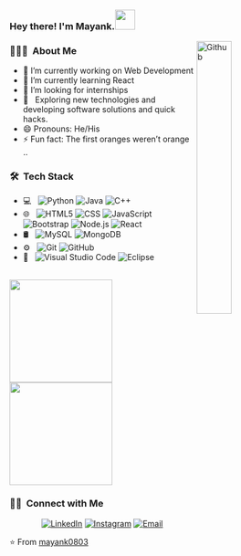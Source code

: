 

### Hey there! I'm Mayank.<img src="https://raw.githubusercontent.com/TheDudeThatCode/TheDudeThatCode/master/Assets/Hi.gif" width=35 height=35>
<img width="35%" align="right" alt="Github" src="https://user-images.githubusercontent.com/48678280/88862734-4903af80-d201-11ea-968b-9c939d88a37c.gif" />
<h3> 👨🏻‍💻 &nbsp;About Me </h3>


- 🔭 I’m currently working on Web Development
- 🌱 I’m currently learning React
- 🤔 I’m looking for internships
 - 🤔 &nbsp; Exploring new technologies and developing software solutions and quick hacks.
- 😄 Pronouns: He/His
- ⚡ Fun fact: The first oranges weren’t orange ..

<h3> 🛠 &nbsp;Tech Stack</h3>

- 💻 &nbsp;
  ![Python](https://img.shields.io/badge/-Python-333333?style=flat&logo=python)
  ![Java](https://img.shields.io/badge/-Java-333333?style=flat&logo=Java&logoColor=007396)
  ![C++](https://img.shields.io/badge/-C++-333333?style=flat&logo=C%2B%2B&logoColor=00599C)
- 🌐 &nbsp;
  ![HTML5](https://img.shields.io/badge/-HTML5-333333?style=flat&logo=HTML5)
  ![CSS](https://img.shields.io/badge/-CSS-333333?style=flat&logo=CSS3&logoColor=1572B6)
  ![JavaScript](https://img.shields.io/badge/-JavaScript-333333?style=flat&logo=javascript)
  ![Bootstrap](https://img.shields.io/badge/-Bootstrap-333333?style=flat&logo=bootstrap&logoColor=563D7C)
  ![Node.js](https://img.shields.io/badge/-Node.js-333333?style=flat&logo=node.js)
  ![React](https://img.shields.io/badge/-React-333333?style=flat&logo=react)
- 🛢 &nbsp;
  ![MySQL](https://img.shields.io/badge/-MySQL-333333?style=flat&logo=mysql)
  ![MongoDB](https://img.shields.io/badge/-MongoDB-333333?style=flat&logo=mongodb)
- ⚙️ &nbsp;
  ![Git](https://img.shields.io/badge/-Git-333333?style=flat&logo=git)
  ![GitHub](https://img.shields.io/badge/-GitHub-333333?style=flat&logo=github)
- 🔧 &nbsp;
  ![Visual Studio Code](https://img.shields.io/badge/-Visual%20Studio%20Code-333333?style=flat&logo=visual-studio-code&logoColor=007ACC)
  ![Eclipse](https://img.shields.io/badge/-Eclipse-333333?style=flat&logo=eclipse-ide&logoColor=2C2255)
<br/>

<a href="https://github.com/mayank0803">
  <img height="180em" src="https://github-readme-stats.vercel.app/api?username=mayank0803&theme=buefy&show_icons=true" />
  <img height="180em" src="https://github-readme-stats.vercel.app/api/top-langs/?username=mayank0803&theme=buefy&layout=compact" />
</a>

<br/>

<h3> 🤝🏻 &nbsp;Connect with Me </h3>

<p align="center">
<a href="https://www.linkedin.com/in/mayank-sharma-4723b0187/"><img alt="LinkedIn" src="https://img.shields.io/badge/LinkedIn-Mayank%20Sharma-blue?style=flat-square&logo=linkedin"></a>
<a href="https://www.instagram.com/mayank_sharma_0803/"><img alt="Instagram" src="https://img.shields.io/badge/Instagram-Mayank_Sharma-blue?style=flat-square&logo=instagram"></a>
<a href="mailto:mayanksharma.0803@gmail.com"><img alt="Email" src="https://img.shields.io/badge/Email-mayanksharma.0803@gmail.com-blue?style=flat-square&logo=gmail"></a>
</p>

⭐️ From [mayank0803](https://github.com/mayank0803)
